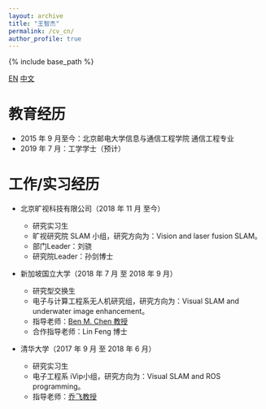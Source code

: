 ```yaml
---
layout: archive
title: "王智杰"
permalink: /cv_cn/
author_profile: true
---
```


{% include base_path %}

[EN](http://paulwong16.github.io/cv/) [中文](http://paulwong16.github.io/cv_cn/)

教育经历
======
* 2015 年 9 月至今：北京邮电大学信息与通信工程学院 通信工程专业
* 2019 年 7 月：工学学士（预计）

工作/实习经历
======
* 北京旷视科技有限公司（2018 年 11 月 至今）
  * 研究实习生
  * 旷视研究院 SLAM 小组，研究方向为：Vision and laser fusion SLAM。
  * 部门Leader：刘骁
  * 研究院Leader：孙剑博士

* 新加坡国立大学（2018 年 7 月 至 2018 年 9 月）
  * 研究型交换生
  * 电子与计算工程系无人机研究组，研究方向为：Visual SLAM and underwater image enhancement。
  * 指导老师：<a href="http://www.mae.cuhk.edu.hk/~bmchen/" target="_blank">Ben M. Chen 教授</a>
  * 合作指导老师：Lin Feng 博士

* 清华大学（2017 年 9 月 至 2018 年 6 月）
  * 研究实习生
  * 电子工程系 iVip小组，研究方向为：Visual SLAM and ROS programming。
  * 指导老师：<a href="http://nics.ee.tsinghua.edu.cn/people/qiaofei/" target="_blank">乔飞教授</a>


